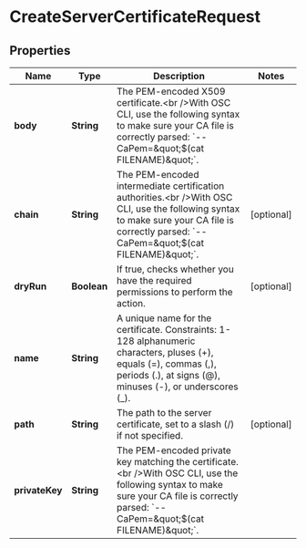 

# CreateServerCertificateRequest


## Properties

| Name | Type | Description | Notes |
|------------ | ------------- | ------------- | -------------|
|**body** | **String** | The PEM-encoded X509 certificate.&lt;br /&gt;With OSC CLI, use the following syntax to make sure your CA file is correctly parsed: &#x60;--CaPem&#x3D;&amp;quot;$(cat FILENAME)&amp;quot;&#x60;. |  |
|**chain** | **String** | The PEM-encoded intermediate certification authorities.&lt;br /&gt;With OSC CLI, use the following syntax to make sure your CA file is correctly parsed: &#x60;--CaPem&#x3D;&amp;quot;$(cat FILENAME)&amp;quot;&#x60;. |  [optional] |
|**dryRun** | **Boolean** | If true, checks whether you have the required permissions to perform the action. |  [optional] |
|**name** | **String** | A unique name for the certificate. Constraints: 1-128 alphanumeric characters, pluses (+), equals (&#x3D;), commas (,), periods (.), at signs (@), minuses (-), or underscores (_). |  |
|**path** | **String** | The path to the server certificate, set to a slash (/) if not specified. |  [optional] |
|**privateKey** | **String** | The PEM-encoded private key matching the certificate.&lt;br /&gt;With OSC CLI, use the following syntax to make sure your CA file is correctly parsed: &#x60;--CaPem&#x3D;&amp;quot;$(cat FILENAME)&amp;quot;&#x60;. |  |



